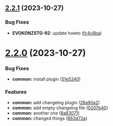 ## [2.2.1](https://github.com/hirschmax/semver-automation/compare/v2.2.0...v2.2.1) (2023-10-27)


### Bug Fixes

* **EVOKONZSTG-92:** update howto ([fc4c8ba](https://github.com/hirschmax/semver-automation/commit/fc4c8ba4cff501d1e0cff2df59cd8cf484f76d81))

# [2.2.0](https://github.com/hirschmax/semver-automation/compare/v2.1.1...v2.2.0) (2023-10-27)


### Bug Fixes

* **common:** install plugin ([51e5240](https://github.com/hirschmax/semver-automation/commit/51e52407f14e60704bfc565124750c28150a3d46))


### Features

* **common:** add changelog plugin ([28a90a2](https://github.com/hirschmax/semver-automation/commit/28a90a2095ee55cbb31b9664fcc2785fe48cdb69))
* **common:** add empty changelog file ([0207b40](https://github.com/hirschmax/semver-automation/commit/0207b408d85f57202bb09aa1b23268276982f3ec))
* **common:** another one ([8a63071](https://github.com/hirschmax/semver-automation/commit/8a63071525c588e37a2491260dfd6ebd8cf8d34e))
* **common:** changed things ([663d72a](https://github.com/hirschmax/semver-automation/commit/663d72aff9987bb1cabaadfdfd5517babf19370f))
